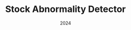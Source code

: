 ---
layout: project
type: project
image: img/stock-abnormality-detector/poster.png
title: "Stock Abnormality Detector"
date: 2024
published: true
labels:
  - Python
  - Financial Machine Learning
  - PyTorch
  - Time Series
summary: "A Stock Abnormality Detector that detects anomalies in stock trading data using a temporal convolutional autoencoder (TCNAE)."
projecturl: "https://github.com/tom21100227/TCN-stock-abnormality-detection"
---